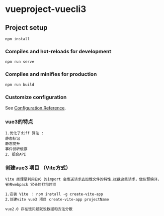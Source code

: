 # vueproject-vuecli3

## Project setup
```
npm install
```

### Compiles and hot-reloads for development
```
npm run serve
```

### Compiles and minifies for production
```
npm run build
```

### Customize configuration
See [Configuration Reference](https://cli.vuejs.org/config/).

### vue3的特点
```
1.优化了diff 算法 :
静态标记
静态提升
事件侦听缓存
2. 组合API
```
### 创建vue3 项目 （Vite方式）
```
Vite 原理是利用Es6 的import 会发送请求去加载文件的特性,拦截这些请求，做些预编译，省去webpack 冗长的打包时间

1.安装 Vite ： npm install -g create-vite-app
2.创建vite vue3 项目 create-vite-app projectName

vue2.0 存在饿问题就说数据和方法分散


```

